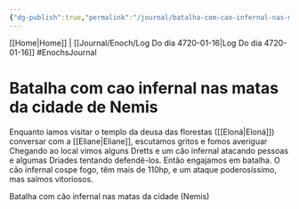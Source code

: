 ```yaml
---
{"dg-publish":true,"permalink":"/journal/batalha-com-cao-infernal-nas-matas-da-cidade-de-nemis/","dgHomeLink":true,"dgPassFrontmatter":false}
---
```


[[Home|Home]] | [[Journal/Enoch/Log Do dia 4720-01-16|Log Do dia 4720-01-16]]
#EnochsJournal 

# Batalha com cao infernal nas matas da cidade de Nemis
Enquanto iamos visitar o templo da deusa das florestas ([[Eloná|Eloná]]) conversar com a [[Eliane|Eliane]], escutamos gritos e fomos averiguar
Chegando ao local vimos alguns Dretts e um cão infernal atacando pessoas e algumas Driades tentando defendê-los. Então engajamos em batalha.
O cão infernal cospe fogo, têm mais de 110hp, e um ataque poderosíssimo, mas saímos vitoriosos.

<span 
	  class='ob-timelines' 
	  data-date='4720-01-16-01' 
	  data-title='Batalha com cão infernal nas matas de Nemis'> 
     Batalha com cão infernal nas matas da cidade (Nemis)
</span>